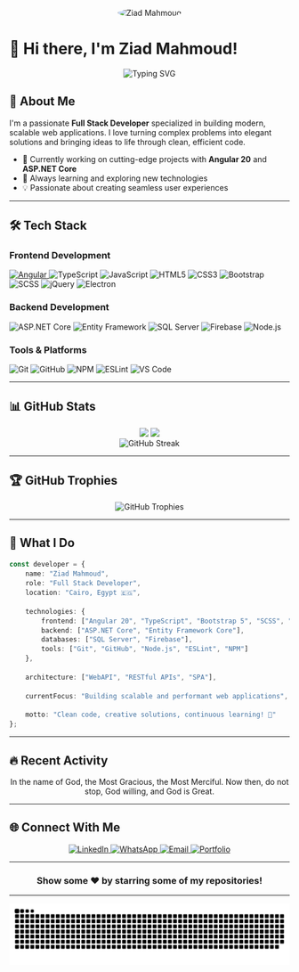 <p align="center">
  <img src="https://avatars.githubusercontent.com/u/166008695?s=400&u=14cf8249663622fcc2c43b1cad1ecb8e47caf97a&v=4" width="140" style="border-radius:50%;" alt="Ziad Mahmoud" />
</p>

# 👋 Hi there, I'm Ziad Mahmoud!

<div align="center">
  
  ![Typing SVG](https://readme-typing-svg.herokuapp.com?font=Fira+Code&weight=600&size=28&duration=4000&pause=1000&color=3B82F6&center=true&vCenter=true&random=false&width=600&lines=Full+Stack+Developer+%F0%9F%9A%80;Angular+%26+.NET+Specialist+%F0%9F%92%BB;Building+Scalable+Applications+%E2%9A%A1;From+Egypt+🇪🇬)
  
</div>

## 🚀 About Me

I'm a passionate **Full Stack Developer** specialized in building modern, scalable web applications. I love turning complex problems into elegant solutions and bringing ideas to life through clean, efficient code.

- 🔭 Currently working on cutting-edge projects with **Angular 20** and **ASP.NET Core**
- 🌱 Always learning and exploring new technologies
- 💡 Passionate about creating seamless user experiences

---

## 🛠️ Tech Stack

### Frontend Development
<p align="left">
  <a href="https://angular.dev/tutorials/learn-angular">
  <img src="https://img.shields.io/badge/Angular-DD0031?style=for-the-badge&logo=angular&logoColor=white" alt="Angular"/>
    </a>
  <img src="https://img.shields.io/badge/TypeScript-007ACC?style=for-the-badge&logo=typescript&logoColor=white" alt="TypeScript"/>
  <img src="https://img.shields.io/badge/JavaScript-F7DF1E?style=for-the-badge&logo=javascript&logoColor=black" alt="JavaScript"/>
  <img src="https://img.shields.io/badge/HTML5-E34F26?style=for-the-badge&logo=html5&logoColor=white" alt="HTML5"/>
  <img src="https://img.shields.io/badge/CSS3-1572B6?style=for-the-badge&logo=css3&logoColor=white" alt="CSS3"/>
  <img src="https://img.shields.io/badge/Bootstrap-7952B3?style=for-the-badge&logo=bootstrap&logoColor=white" alt="Bootstrap"/>
  <img src="https://img.shields.io/badge/SCSS-CC6699?style=for-the-badge&logo=sass&logoColor=white" alt="SCSS"/>
  <img src="https://img.shields.io/badge/jQuery-0769AD?style=for-the-badge&logo=jquery&logoColor=white" alt="jQuery"/>
  <img src="https://img.shields.io/badge/Electron-191970?style=for-the-badge&logo=electron&logoColor=white" alt="Electron"/>
</p>

### Backend Development
<p align="left">
  <img src="https://img.shields.io/badge/.NET_Core-512BD4?style=for-the-badge&logo=dotnet&logoColor=white" alt="ASP.NET Core"/>
  <img src="https://img.shields.io/badge/Entity_Framework-512BD4?style=for-the-badge&logo=dotnet&logoColor=white" alt="Entity Framework"/>
  <img src="https://img.shields.io/badge/SQL_Server-CC2927?style=for-the-badge&logo=microsoft-sql-server&logoColor=white" alt="SQL Server"/>
  <img src="https://img.shields.io/badge/Firebase-FFCA28?style=for-the-badge&logo=firebase&logoColor=black" alt="Firebase"/>
  <img src="https://img.shields.io/badge/Node.js-339933?style=for-the-badge&logo=node.js&logoColor=white" alt="Node.js"/>
</p>

### Tools & Platforms
<p align="left">
  <img src="https://img.shields.io/badge/Git-F05032?style=for-the-badge&logo=git&logoColor=white" alt="Git"/>
  <img src="https://img.shields.io/badge/GitHub-181717?style=for-the-badge&logo=github&logoColor=white" alt="GitHub"/>
  <img src="https://img.shields.io/badge/NPM-CB3837?style=for-the-badge&logo=npm&logoColor=white" alt="NPM"/>
  <img src="https://img.shields.io/badge/ESLint-4B32C3?style=for-the-badge&logo=eslint&logoColor=white" alt="ESLint"/>
  <img src="https://img.shields.io/badge/VS_Code-007ACC?style=for-the-badge&logo=visual-studio-code&logoColor=white" alt="VS Code"/>
</p>

---

## 📊 GitHub Stats

<div align="center">
  <img height="180em" src="https://github-readme-stats.vercel.app/api?username=ZiadMahmoudas&show_icons=true&theme=radical&include_all_commits=true&count_private=true"/>
  <img height="180em" src="https://github-readme-stats.vercel.app/api/top-langs/?username=ZiadMahmoudas&layout=compact&langs_count=8&theme=radical"/>
</div>

<div align="center">
  <img src="https://github-readme-streak-stats.herokuapp.com/?user=ZiadMahmoudas&theme=radical" alt="GitHub Streak"/>
</div>

---

## 🏆 GitHub Trophies

<div align="center">
  <img src="https://github-profile-trophy.vercel.app/?username=ZiadMahmoudas&theme=radical&no-frame=false&no-bg=false&margin-w=4&row=1" alt="GitHub Trophies"/>
</div>

---

## 💼 What I Do

```typescript
const developer = {
    name: "Ziad Mahmoud",
    role: "Full Stack Developer",
    location: "Cairo, Egypt 🇪🇬",
    
    technologies: {
        frontend: ["Angular 20", "TypeScript", "Bootstrap 5", "SCSS", "Electron.js", "jQuery"],
        backend: ["ASP.NET Core", "Entity Framework Core"],
        databases: ["SQL Server", "Firebase"],
        tools: ["Git", "GitHub", "Node.js", "ESLint", "NPM"]
    },
    
    architecture: ["WebAPI", "RESTful APIs", "SPA"],
    
    currentFocus: "Building scalable and performant web applications",
    
    motto: "Clean code, creative solutions, continuous learning! 🚀"
};
```

---

## 🔥 Recent Activity

<!--START_SECTION:activity-->
<p align="center">
  In the name of God, the Most Gracious, the Most Merciful. Now then, do not stop, God willing, and God is Great.
</p>
<!--END_SECTION:activity-->

---

## 🌐 Connect With Me

<p align="center">
  <a href="https://www.linkedin.com/in/ziad-mahmoud-mohammed/">
    <img src="https://img.shields.io/badge/LinkedIn-0077B5?style=for-the-badge&logo=linkedin&logoColor=white" alt="LinkedIn"/>
  </a>
  <a href="https://wa.me/201100133486">
    <img src="https://img.shields.io/badge/WhatsApp-25D366?style=for-the-badge&logo=whatsapp&logoColor=white" alt="WhatsApp"/>
  </a>
  <a href="mailto:ziadbobo78@gmail.com">
    <img src="https://img.shields.io/badge/Email-D14836?style=for-the-badge&logo=gmail&logoColor=white" alt="Email"/>
  </a>
  <a href="https://curious-snickerdoodle-30c942.netlify.app/">
    <img src="https://img.shields.io/badge/Portfolio-000000?style=for-the-badge&logo=About.me&logoColor=white" alt="Portfolio"/>
  </a>
</p>

---
<div align="center">
  
  
  ### Show some ❤️ by starring some of my repositories!
  
</div>

---

<img src="https://raw.githubusercontent.com/platane/snk/output/github-contribution-grid-snake-dark.svg" alt="Snake animation" />

</div>
